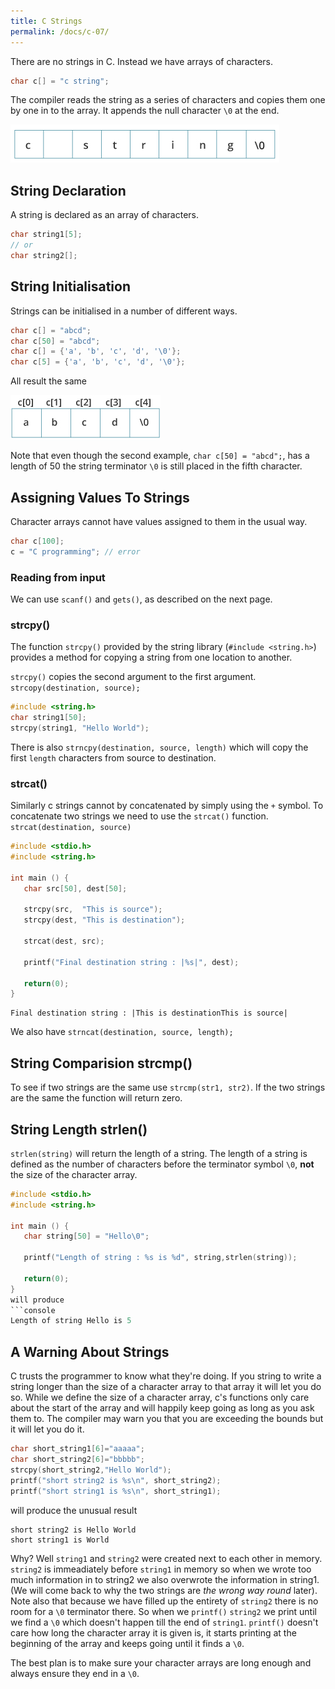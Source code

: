 ```yaml
---
title: C Strings
permalink: /docs/c-07/
---
```


There are no strings in C. Instead we have arrays of characters.  

```c
char c[] = "c string";
```

The compiler reads the string as a series of characters and copies them one by one in to the array. It appends the null character `\0` at the end.  

<img src="/assets/img/c-string.jpg" alt="String Array">

## String Declaration

A string is declared as an array of characters.  

```c 
char string1[5];
// or
char string2[];
```

## String Initialisation

Strings can be initialised in a number of different ways.  

```c
char c[] = "abcd";
char c[50] = "abcd";
char c[] = {'a', 'b', 'c', 'd', '\0'};
char c[5] = {'a', 'b', 'c', 'd', '\0'};
```
All result the same  

<img src="/assets/img/c-string-initialization.jpg" alt="String Initialisation">

Note that even though the second example, `char c[50] = "abcd";`, has a length of 50 the string terminator `\0` is still placed in the fifth character.  

## Assigning Values To Strings

Character arrays cannot have values assigned to them in the usual way.  

```c
char c[100];
c = "C programming"; // error
```

### Reading from input
We can use `scanf()` and `gets()`, as described on the next page.  

### strcpy()

The function `strcpy()` provided by the string library (`#include <string.h>`) provides a method for copying a string from one location to another.  

`strcpy()` copies the second argument to the first argument. `strcopy(destination, source);`  

```c
#include <string.h>
char string1[50];
strcpy(string1, "Hello World");
```

There is also `strncpy(destination, source, length)` which will copy the first `length` characters from source to destination.  

### strcat()

Similarly c strings cannot by concatenated by simply using the `+` symbol. To concatenate two strings we need to use the `strcat()` function. `strcat(destination, source)`  

```c
#include <stdio.h>
#include <string.h>

int main () {
   char src[50], dest[50];

   strcpy(src,  "This is source");
   strcpy(dest, "This is destination");

   strcat(dest, src);

   printf("Final destination string : |%s|", dest);
   
   return(0);
}
```
```console
Final destination string : |This is destinationThis is source|
```
We also have `strncat(destination, source, length);`  

## String Comparision strcmp()

To see if two strings are the same use `strcmp(str1, str2)`. If the two strings are the same the function will return zero.  

## String Length strlen()

`strlen(string)` will return the length of a string. The length of a string is defined as the number of characters before the terminator symbol `\0`, **not** the size of the character array.  
```c
#include <stdio.h>
#include <string.h>

int main () {
   char string[50] = "Hello\0";

   printf("Length of string : %s is %d", string,strlen(string));
   
   return(0);
}
will produce  
```console
Length of string Hello is 5
```

## A Warning About Strings
C trusts the programmer to know what they're doing. If you string to write a string longer than the size of a character array to that array it will let you do so. While we define the size of a character array, c's functions only care about the start of the array and will happily keep going as long as you ask them to. The compiler may warn you that you are exceeding the bounds but it will let you do it.  

```c
char short_string1[6]="aaaaa";
char short_string2[6]="bbbbb";
strcpy(short_string2,"Hello World");
printf("short string2 is %s\n", short_string2);
printf("short string1 is %s\n", short_string1);
```
will produce the unusual result  
```console
short string2 is Hello World
short string1 is World
```
Why? Well `string1` and `string2` were created next to each other in memory. `string2` is immeadiately before `string1` in memory so when we wrote too much information in to string2 we also overwrote the information in string1. (We will come back to why the two strings are *the wrong way round* later).  
Note also that because we have filled up the entirety of `string2` there is no room for a `\0` terminator there. So when we `printf()` `string2` we print until we find a `\0` which doesn't happen till the end of `string1`. `printf()` doesn't care how long the character array it is given is, it starts printing at the beginning of the array and keeps going until it finds a `\0`.

The best plan is to make sure your character arrays are long enough and always ensure they end in a `\0`.
